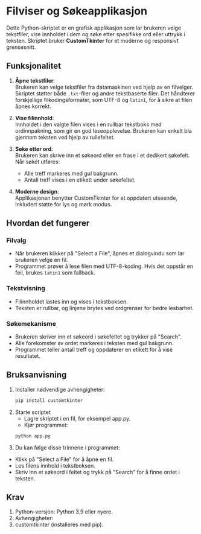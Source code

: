 # Filviser og Søkeapplikasjon

Dette Python-skriptet er en grafisk applikasjon som lar brukeren velge tekstfiler, vise innholdet i dem og søke etter spesifikke ord eller uttrykk i teksten. Skriptet bruker **CustomTkinter** for et moderne og responsivt grensesnitt.

## Funksjonalitet

1. **Åpne tekstfiler**:  
   Brukeren kan velge tekstfiler fra datamaskinen ved hjelp av en filvelger. Skriptet støtter både `.txt`-filer og andre tekstbaserte filer. Det håndterer forskjellige filkodingsformater, som UTF-8 og `latin1`, for å sikre at filen åpnes korrekt.

2. **Vise filinnhold**:  
   Innholdet i den valgte filen vises i en rullbar tekstboks med ordinnpakning, som gir en god leseopplevelse. Brukeren kan enkelt bla gjennom teksten ved hjelp av rullefeltet.

3. **Søke etter ord**:  
   Brukeren kan skrive inn et søkeord eller en frase i et dedikert søkefelt. Når søket utføres:  
   - Alle treff markeres med gul bakgrunn.  
   - Antall treff vises i en etikett under søkefeltet.

4. **Moderne design**:  
   Applikasjonen benytter CustomTkinter for et oppdatert utseende, inkludert støtte for lys og mørk modus.

## Hvordan det fungerer

### Filvalg
- Når brukeren klikker på "Select a File", åpnes et dialogvindu som lar brukeren velge en fil.
- Programmet prøver å lese filen med UTF-8-koding. Hvis det oppstår en feil, brukes `latin1` som fallback.

### Tekstvisning
- Filinnholdet lastes inn og vises i tekstboksen.
- Teksten er rullbar, og linjene brytes ved ordgrenser for bedre lesbarhet.

### Søkemekanisme
- Brukeren skriver inn et søkeord i søkefeltet og trykker på "Search".
- Alle forekomster av ordet markeres i teksten med gul bakgrunn.
- Programmet teller antall treff og oppdaterer en etikett for å vise resultatet.

## Bruksanvisning

1. Installer nødvendige avhengigheter:
   ```bash
   pip install customtkinter

2. Starte scriptet
   - Lagre skriptet i en fil, for eksempel app.py.
   - Kjør programmet:
   ```bash
   python app.py

3. Du kan følge disse trinnene i programmet:
  - Klikk på "Select a File" for å åpne en fil.
  - Les filens innhold i tekstboksen.
  - Skriv inn et søkeord i feltet og trykk på "Search" for å finne ordet i teksten.

## Krav
1. Python-versjon: Python 3.9 eller nyere.
2. Avhengigheter:
3. customtkinter (installeres med pip).
